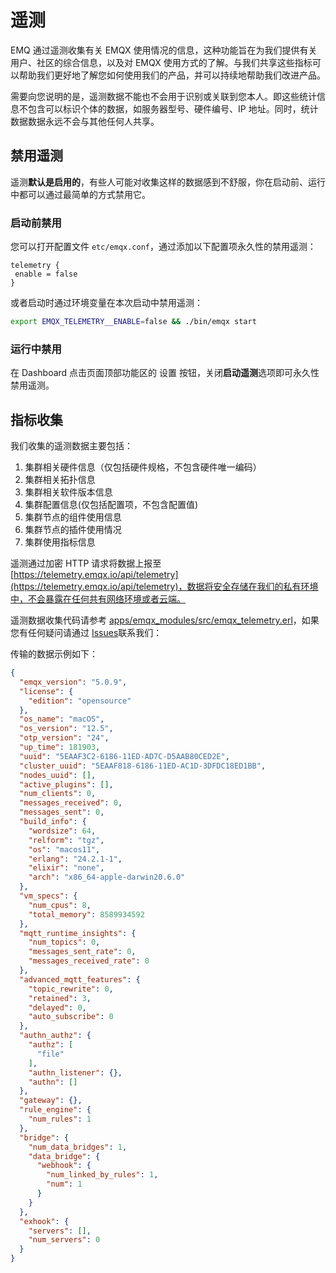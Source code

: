 # 遥测

EMQ 通过遥测收集有关 EMQX 使用情况的信息，这种功能旨在为我们提供有关用户、社区的综合信息，以及对 EMQX 使用方式的了解。与我们共享这些指标可以帮助我们更好地了解您如何使用我们的产品，并可以持续地帮助我们改进产品。

需要向您说明的是，遥测数据不能也不会用于识别或关联到您本人。即这些统计信息不包含可以标识个体的数据，如服务器型号、硬件编号、IP 地址。同时，统计数据数据永远不会与其他任何人共享。

## 禁用遥测

遥测**默认是启用的**，有些人可能对收集这样的数据感到不舒服，你在启动前、运行中都可以通过最简单的方式禁用它。

### 启动前禁用

您可以打开配置文件 `etc/emqx.conf`，通过添加以下配置项永久性的禁用遥测：

```
telemetry {
 enable = false
}
```

或者启动时通过环境变量在本次启动中禁用遥测：

```bash
export EMQX_TELEMETRY__ENABLE=false && ./bin/emqx start
```

### 运行中禁用

在 Dashboard 点击页面顶部功能区的 设置 按钮，关闭**启动遥测**选项即可永久性禁用遥测。

## 指标收集

我们收集的遥测数据主要包括：

1. 集群相关硬件信息（仅包括硬件规格，不包含硬件唯一编码）
2. 集群相关拓扑信息
3. 集群相关软件版本信息
4. 集群配置信息(仅包括配置项，不包含配置值)
5. 集群节点的组件使用信息
6. 集群节点的插件使用情况
7. 集群使用指标信息

遥测通过加密 HTTP 请求将数据上报至 [https://telemetry.emqx.io/api/telemetry](https://telemetry.emqx.io/api/telemetry)，数据将安全存储在我们的私有环境中，不会暴露在任何共有网络环境或者云端。

遥测数据收集代码请参考 [apps/emqx_modules/src/emqx_telemetry.erl](https://github.com/emqx/emqx/blob/master/apps/emqx_modules/src/emqx_telemetry.erl)，如果您有任何疑问请通过 [Issues](http://github.com/emqx/emqx/issues)联系我们：

传输的数据示例如下：

```json
{
  "emqx_version": "5.0.9",
  "license": {
    "edition": "opensource"
  },
  "os_name": "macOS",
  "os_version": "12.5",
  "otp_version": "24",
  "up_time": 181903,
  "uuid": "5EAAF3C2-6186-11ED-AD7C-D5AAB80CED2E",
  "cluster_uuid": "5EAAF818-6186-11ED-AC1D-3DFDC18ED1BB",
  "nodes_uuid": [],
  "active_plugins": [],
  "num_clients": 0,
  "messages_received": 0,
  "messages_sent": 0,
  "build_info": {
    "wordsize": 64,
    "relform": "tgz",
    "os": "macos11",
    "erlang": "24.2.1-1",
    "elixir": "none",
    "arch": "x86_64-apple-darwin20.6.0"
  },
  "vm_specs": {
    "num_cpus": 8,
    "total_memory": 8589934592
  },
  "mqtt_runtime_insights": {
    "num_topics": 0,
    "messages_sent_rate": 0,
    "messages_received_rate": 0
  },
  "advanced_mqtt_features": {
    "topic_rewrite": 0,
    "retained": 3,
    "delayed": 0,
    "auto_subscribe": 0
  },
  "authn_authz": {
    "authz": [
      "file"
    ],
    "authn_listener": {},
    "authn": []
  },
  "gateway": {},
  "rule_engine": {
    "num_rules": 1
  },
  "bridge": {
    "num_data_bridges": 1,
    "data_bridge": {
      "webhook": {
        "num_linked_by_rules": 1,
        "num": 1
      }
    }
  },
  "exhook": {
    "servers": [],
    "num_servers": 0
  }
}
```
